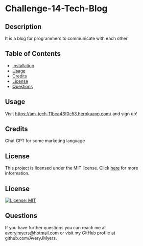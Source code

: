 # Challenge-14-Tech-Blog

## Description
It is a blog for programmers to communicate with each other

## Table of Contents 
 * [Installation](#installation) 
 * [Usage](#usage) 
 * [Credits](#credits) 
 * [License](#license) 
 * [Questions](#questions)


## Usage
Visit https://am-tech-11bca43f0c53.herokuapp.com/ and sign up!

## Credits
Chat GPT for some marketing language

## License

This project is licensed under the MIT license. Click [here]([MIT](https://opensource.org/licenses/MIT)) for more information.

## License
[![License: MIT](https://img.shields.io/badge/License-MIT-yellow.svg)](https://opensource.org/licenses/MIT)


## Questions 
 If you have further questions you can reach me at averyjmyers@hotmail.com or visit my GitHub profile at github.com/AveryJMyers.
